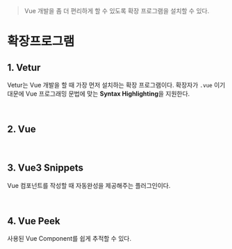 >Vue 개발을 좀 더 편리하게 할 수 있도록 확장 프로그램을 설치할 수 있다.

# 확장프로그램

## 1. Vetur

Vetur는 Vue 개발을 할 때 가장 먼저 설치하는 확장 프로그램이다. 
확장자가 ``.vue`` 이기 대문에 Vue 프로그래밍 문법에 맞는 **Syntax Highlighting**을 지원한다. 

<br>

## 2. Vue

<br>

## 3. Vue3 Snippets

Vue 컴포넌트를 작성할 때 자동완성을 제공해주는 플러그인이다.

<br>

## 4. Vue Peek 

사용된 Vue Component를 쉽게 추적할 수 있다.

<br>
